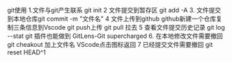 git使用
1.文件与git产生联系  git init
2 文件提交到暂存区 git add -A
3. 文件提交到本地仓库git commit -m "文件名"
4  文件上传到github github新建一个仓库复制三条信息到Vscode git push上传  git pull 拉去
5  查看文件提交历史记录 git log --stat      git 插件也能做到 GitLens-Git supercharged
6. 在本地修改文件需要撤回 git cheakout 加上文件名 VScode点击图标返回
7 已经提交文件需要撤回 git reset HEAD^1